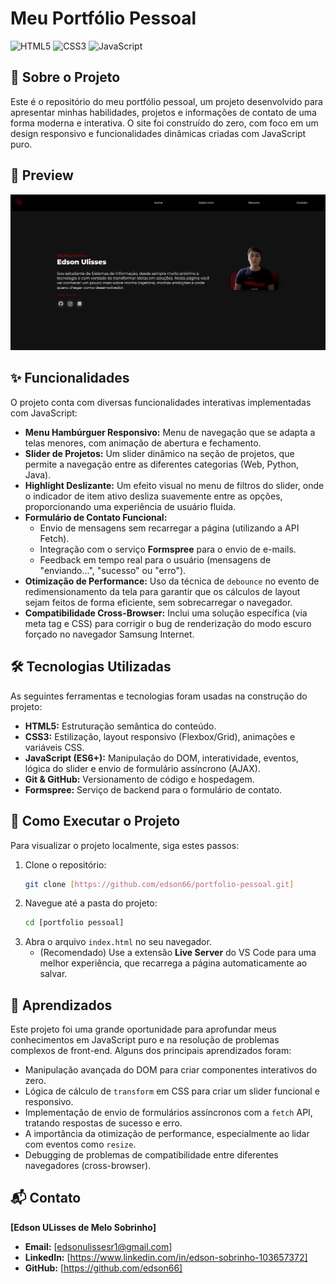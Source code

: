 # Meu Portfólio Pessoal

![HTML5](https://img.shields.io/badge/HTML5-E34F26?style=for-the-badge&logo=html5&logoColor=white)
![CSS3](https://img.shields.io/badge/CSS3-1572B6?style=for-the-badge&logo=css3&logoColor=white)
![JavaScript](https://img.shields.io/badge/JavaScript-F7DF1E?style=for-the-badge&logo=javascript&logoColor=black)

## 📄 Sobre o Projeto

Este é o repositório do meu portfólio pessoal, um projeto desenvolvido para apresentar minhas habilidades, projetos e informações de contato de uma forma moderna e interativa. O site foi construído do zero, com foco em um design responsivo e funcionalidades dinâmicas criadas com JavaScript puro.

## 📸 Preview

![Preview do Projeto](./assets/preview.png)

## ✨ Funcionalidades

O projeto conta com diversas funcionalidades interativas implementadas com JavaScript:

* **Menu Hambúrguer Responsivo:** Menu de navegação que se adapta a telas menores, com animação de abertura e fechamento.
* **Slider de Projetos:** Um slider dinâmico na seção de projetos, que permite a navegação entre as diferentes categorias (Web, Python, Java).
* **Highlight Deslizante:** Um efeito visual no menu de filtros do slider, onde o indicador de item ativo desliza suavemente entre as opções, proporcionando uma experiência de usuário fluida.
* **Formulário de Contato Funcional:**
    * Envio de mensagens sem recarregar a página (utilizando a API Fetch).
    * Integração com o serviço **Formspree** para o envio de e-mails.
    * Feedback em tempo real para o usuário (mensagens de "enviando...", "sucesso" ou "erro").
* **Otimização de Performance:** Uso da técnica de `debounce` no evento de redimensionamento da tela para garantir que os cálculos de layout sejam feitos de forma eficiente, sem sobrecarregar o navegador.
* **Compatibilidade Cross-Browser:** Inclui uma solução específica (via meta tag e CSS) para corrigir o bug de renderização do modo escuro forçado no navegador Samsung Internet.

## 🛠️ Tecnologias Utilizadas

As seguintes ferramentas e tecnologias foram usadas na construção do projeto:

* **HTML5:** Estruturação semântica do conteúdo.
* **CSS3:** Estilização, layout responsivo (Flexbox/Grid), animações e variáveis CSS.
* **JavaScript (ES6+):** Manipulação do DOM, interatividade, eventos, lógica do slider e envio de formulário assíncrono (AJAX).
* **Git & GitHub:** Versionamento de código e hospedagem.
* **Formspree:** Serviço de backend para o formulário de contato.

## 🚀 Como Executar o Projeto

Para visualizar o projeto localmente, siga estes passos:

1.  Clone o repositório:
    ```bash
    git clone [https://github.com/edson66/portfolio-pessoal.git]
    ```
2.  Navegue até a pasta do projeto:
    ```bash
    cd [portfolio pessoal]
    ```
3.  Abra o arquivo `index.html` no seu navegador.
    * (Recomendado) Use a extensão **Live Server** do VS Code para uma melhor experiência, que recarrega a página automaticamente ao salvar.

## 🧠 Aprendizados

Este projeto foi uma grande oportunidade para aprofundar meus conhecimentos em JavaScript puro e na resolução de problemas complexos de front-end. Alguns dos principais aprendizados foram:

* Manipulação avançada do DOM para criar componentes interativos do zero.
* Lógica de cálculo de `transform` em CSS para criar um slider funcional e responsivo.
* Implementação de envio de formulários assíncronos com a `fetch` API, tratando respostas de sucesso e erro.
* A importância da otimização de performance, especialmente ao lidar com eventos como `resize`.
* Debugging de problemas de compatibilidade entre diferentes navegadores (cross-browser).

## 📬 Contato

**[Edson ULisses de Melo Sobrinho]**

* **Email:** [edsonulissesr1@gmail.com]
* **LinkedIn:** [https://www.linkedin.com/in/edson-sobrinho-103657372]
* **GitHub:** [https://github.com/edson66]